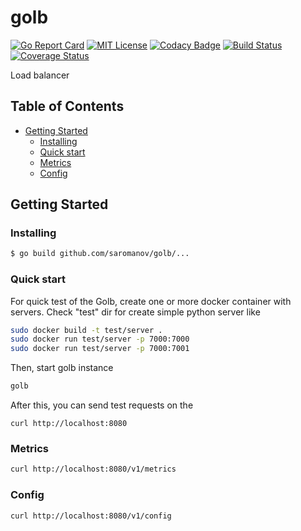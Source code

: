 # golb
[![Go Report Card](https://goreportcard.com/badge/github.com/saromanov/golb)](https://goreportcard.com/report/github.com/saromanov/golb)
[![MIT License](https://img.shields.io/badge/license-MIT-brightgreen.svg)](/LICENSE)
[![Codacy Badge](https://api.codacy.com/project/badge/Grade/36ee1a51d3914831ad38546c85281e31)](https://www.codacy.com/app/saromanov/golb?utm_source=github.com&amp;utm_medium=referral&amp;utm_content=saromanov/golb&amp;utm_campaign=Badge_Grade)
[![Build Status](https://travis-ci.org/saromanov/golb.svg?branch=master)](https://travis-ci.org/saromanov/golb)
[![Coverage Status](https://coveralls.io/repos/github/saromanov/golb/badge.svg?branch=master)](https://coveralls.io/github/saromanov/golb?branch=master)

Load balancer

## Table of Contents
* [Getting Started](#getting-started)
    + [Installing](#installing)
    + [Quick start](#quick-start)
    + [Metrics](#metrics)
    + [Config](#config)

## Getting Started

### Installing

```sh
$ go build github.com/saromanov/golb/...
```

### Quick start

For quick test of the Golb, create one or more docker container with servers. Check "test" dir for create simple python server like
```sh
sudo docker build -t test/server .
sudo docker run test/server -p 7000:7000
sudo docker run test/server -p 7000:7001
```

Then, start golb instance
```sh
golb
```

After this, you can send test requests on the 
```
curl http://localhost:8080
```

### Metrics

```sh
curl http://localhost:8080/v1/metrics
```

### Config

```sh
curl http://localhost:8080/v1/config
```